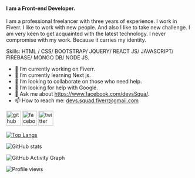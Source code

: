 #### I am a Front-end Developer.
I am a professional freelancer with three years of experience. I work in Fiverr. I like to work with new people. And also I like to take new challenge. I am very keen to get acquainted with the latest technology. I never compromise with my work. Because it carries my identity.

Skills:  HTML / CSS/ BOOTSTRAP/ JQUERY/ REACT JS/ JAVASCRIPT/ FIREBASE/ MONGO DB/ NODE JS.

- 🔭 I’m currently working on Fiverr. 
- 🌱 I’m currently learning Next js. 
- 👯 I’m looking to collaborate on those who need help. 
- 🤔 I’m looking for help with Google. 
- 💬 Ask me about https://www.facebook.com/devsSqua/. 
- 📫 How to reach me: devs.squad.fiverr@gmail.com 


[<img src='https://cdn.jsdelivr.net/npm/simple-icons@3.0.1/icons/github.svg' alt='github' height='40'>](https://github.com/Devs-Squad1)  [<img src='https://cdn.jsdelivr.net/npm/simple-icons@3.0.1/icons/facebook.svg' alt='facebook' height='40'>](https://www.facebook.com/https://www.facebook.com/devsSqua/)  [<img src='https://cdn.jsdelivr.net/npm/simple-icons@3.0.1/icons/twitter.svg' alt='twitter' height='40'>](https://twitter.com/https://twitter.com/devs_squad)  

[![Top Langs](https://github-readme-stats.vercel.app/api/top-langs/?username=Devs-Squad1)](https://github.com/anuraghazra/github-readme-stats)

![GitHub stats](https://github-readme-stats.vercel.app/api?username=Devs-Squad1&show_icons=true&count_private=true)  

![GitHub Activity Graph](https://activity-graph.herokuapp.com/graph?username=Devs-Squad1)  

![Profile views](https://gpvc.arturio.dev/Devs-Squad1)  
